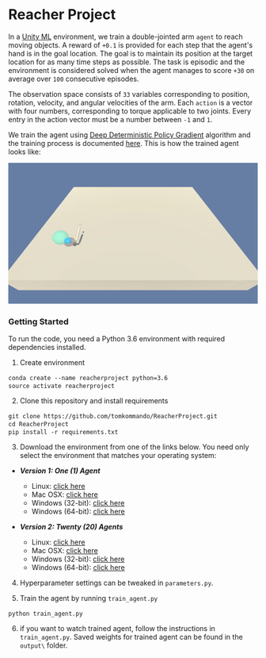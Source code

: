 # Reacher Project

In a [Unity ML](https://github.com/Unity-Technologies/ml-agents) environment, we train a double-jointed arm `agent` to reach moving objects.  A reward of `+0.1` is provided for each step that the agent's hand is in the goal location.  The goal is to maintain its position at  the target location for as many time steps as possible. The task is episodic and the environment is considered solved when the agent manages to score `+30` on average over `100` consecutive episodes.

The observation space consists of `33` variables  corresponding to position, rotation, velocity, and angular velocities of the arm.  Each `action` is a vector with four numbers, corresponding to  torque applicable to two joints.  Every entry in the action vector must  be a number between `-1` and `1`.

We train the agent using [Deep Deterministic Policy Gradient](https://arxiv.org/abs/1509.02971) algorithm and the training process is documented [here](.\Report.md). This is how the trained agent looks like:

![trained_agent](outputs/agent_after.gif)

### Getting Started

To run the code, you need a Python 3.6 environment with required dependencies installed.

1. Create environment

```
conda create --name reacherproject python=3.6
source activate reacherproject
```


2. Clone this repository and install requirements

```
git clone https://github.com/tomkommando/ReacherProject.git
cd ReacherProject
pip install -r requirements.txt
```

3. Download the environment from one of the links below.  You need only select the environment that matches your operating system:

- **_Version 1: One (1) Agent_**
  - Linux: [click here](https://s3-us-west-1.amazonaws.com/udacity-drlnd/P2/Reacher/one_agent/Reacher_Linux.zip)
  - Mac OSX: [click here](https://s3-us-west-1.amazonaws.com/udacity-drlnd/P2/Reacher/one_agent/Reacher.app.zip)
  - Windows (32-bit): [click here](https://s3-us-west-1.amazonaws.com/udacity-drlnd/P2/Reacher/one_agent/Reacher_Windows_x86.zip)
  - Windows (64-bit): [click here](https://s3-us-west-1.amazonaws.com/udacity-drlnd/P2/Reacher/one_agent/Reacher_Windows_x86_64.zip)

- **_Version 2: Twenty (20) Agents_**
  - Linux: [click here](https://s3-us-west-1.amazonaws.com/udacity-drlnd/P2/Reacher/Reacher_Linux.zip)
  - Mac OSX: [click here](https://s3-us-west-1.amazonaws.com/udacity-drlnd/P2/Reacher/Reacher.app.zip)
  - Windows (32-bit): [click here](https://s3-us-west-1.amazonaws.com/udacity-drlnd/P2/Reacher/Reacher_Windows_x86.zip)
  - Windows (64-bit): [click here](https://s3-us-west-1.amazonaws.com/udacity-drlnd/P2/Reacher/Reacher_Windows_x86_64.zip)


4. Hyperparameter settings can be tweaked  in `parameters.py`.

5. Train the agent by running `train_agent.py` 

```
python train_agent.py
```

6. if you want to watch trained agent, follow the instructions in  `train_agent.py`. Saved weights for trained agent can be found in the `output\` folder.
